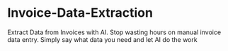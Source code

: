 # Invoice-Data-Extraction
Extract Data from Invoices with AI. Stop wasting hours on manual invoice data entry. Simply say what data you need and let AI do the work
